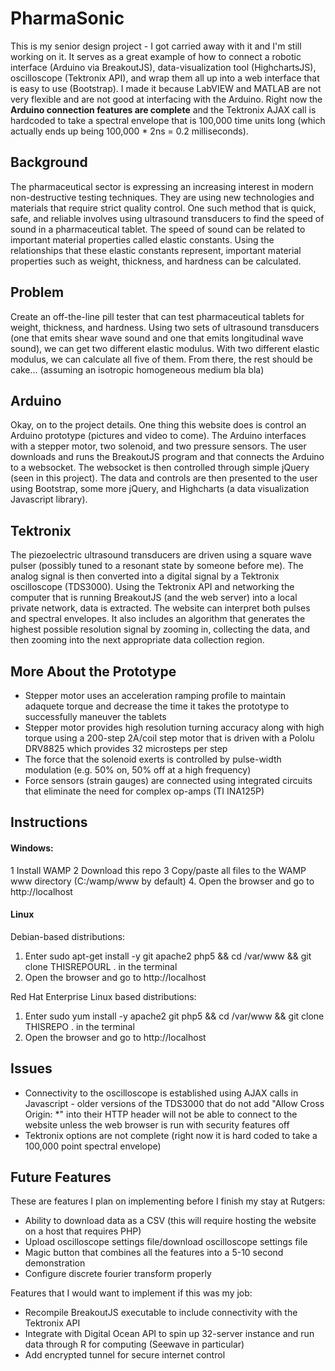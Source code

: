 PharmaSonic
===========
This is my senior design project - I got carried away with it and I'm still working on it. It serves as a great example of how to connect a robotic interface (Arduino via BreakoutJS), data-visualization tool (HighchartsJS), oscilloscope (Tektronix API), and wrap them all up into a web interface that is easy to use (Bootstrap). I made it because LabVIEW and MATLAB are not very flexible and are not good at interfacing with the Arduino. Right now the **Arduino connection features are complete** and the Tektronix AJAX call is hardcoded to take a spectral envelope that is 100,000 time units long (which actually ends up being 100,000 * 2ns = 0.2 milliseconds).
## Background
The pharmaceutical sector is expressing an increasing interest in modern non-destructive testing techniques. They are using new technologies and materials that require strict quality control. One such method that is quick, safe, and reliable involves using ultrasound transducers to find the speed of sound in a pharmaceutical tablet. The speed of sound can be related to important material properties called elastic constants. Using the relationships that these elastic constants represent, important material properties such as weight, thickness, and hardness can be calculated.
## Problem
Create an off-the-line pill tester that can test pharmaceutical tablets for weight, thickness, and hardness. Using two sets of ultrasound transducers (one that emits shear wave sound and one that emits longitudinal wave sound), we can get two different elastic modulus. With two different elastic modulus, we can calculate all five of them. From there, the rest should be cake... (assuming an isotropic homogeneous medium bla bla)
## Arduino
Okay, on to the project details. One thing this website does is control an Arduino prototype (pictures and video to come). The Arduino interfaces with a stepper motor, two solenoid, and two pressure sensors. The user downloads and runs the BreakoutJS program and that connects the Arduino to a websocket. The websocket is then controlled through simple jQuery (seen in this project). The data and controls are then presented to the user using Bootstrap, some more jQuery, and Highcharts (a data visualization Javascript library).
## Tektronix
The piezoelectric ultrasound transducers are driven using a square wave pulser (possibly tuned to a resonant state by someone before me). The analog signal is then converted into a digital signal by a Tektronix oscilloscope (TDS3000). Using the Tektronix API and networking the computer that is running BreakoutJS (and the web server) into a local private network, data is extracted. The website can interpret both pulses and spectral envelopes. It also includes an algorithm that generates the highest possible resolution signal by zooming in, collecting the data, and then zooming into the next appropriate data collection region.
## More About the Prototype
+ Stepper motor uses an acceleration ramping profile to maintain adaquete torque and decrease the time it takes the prototype to successfully maneuver the tablets
+ Stepper motor provides high resolution turning accuracy along with high torque using a 200-step 2A/coil step motor that is driven with a Pololu DRV8825 which provides 32 microsteps per step
+ The force that the solenoid exerts is controlled by pulse-width modulation (e.g. 50% on, 50% off at a high frequency)
+ Force sensors (strain gauges) are connected using integrated circuits that eliminate the need for complex op-amps (TI INA125P)

## Instructions
#### Windows:
1 Install WAMP
2 Download this repo
3 Copy/paste all files to the WAMP www directory (C:/wamp/www by default)
4. Open the browser and go to http://localhost
#### Linux
Debian-based distributions:

1. Enter sudo apt-get install -y git apache2 php5 && cd /var/www && git clone THISREPOURL . in the terminal
2. Open the browser and go to http://localhost

Red Hat Enterprise Linux based distributions:

1. Enter sudo yum install -y apache2 git php5 && cd /var/www && git clone THISREPO . in the terminal
2. Open the browser and go to http://localhost

## Issues
+ Connectivity to the oscilloscope is established using AJAX calls in Javascript - older versions of the TDS3000 that do not add "Allow Cross Origin: *" into their HTTP header will not be able to connect to the website unless the web browser is run with security features off
+ Tektronix options are not complete (right now it is hard coded to take a 100,000 point spectral envelope)

## Future Features
These are features I plan on implementing before I finish my stay at Rutgers:
+ Ability to download data as a CSV (this will require hosting the website on a host that requires PHP)
+ Upload oscilloscope settings file/download oscilloscope settings file
+ Magic button that combines all the features into a 5-10 second demonstration
+ Configure discrete fourier transform properly

Features that I would want to implement if this was my job:
+ Recompile BreakoutJS executable to include connectivity with the Tektronix API
+ Integrate with Digital Ocean API to spin up 32-server instance and run data through R for computing (Seewave in particular)
+ Add encrypted tunnel for secure internet control
